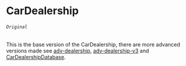 # CarDealership

###### `Original`

This is the base version of the CarDealership, there are more advanced versions made see 
[adv-dealership](https://github.com/Kataki-Takanashi/adv-dealership), 
[adv-dealership-v3](https://github.com/YearUp-AliAbdurRaheem/adv-dealership-v3) and
[CarDealershipDatabase](https://github.com/YearUp-AliAbdurRaheem/CarDealershipDatabase).